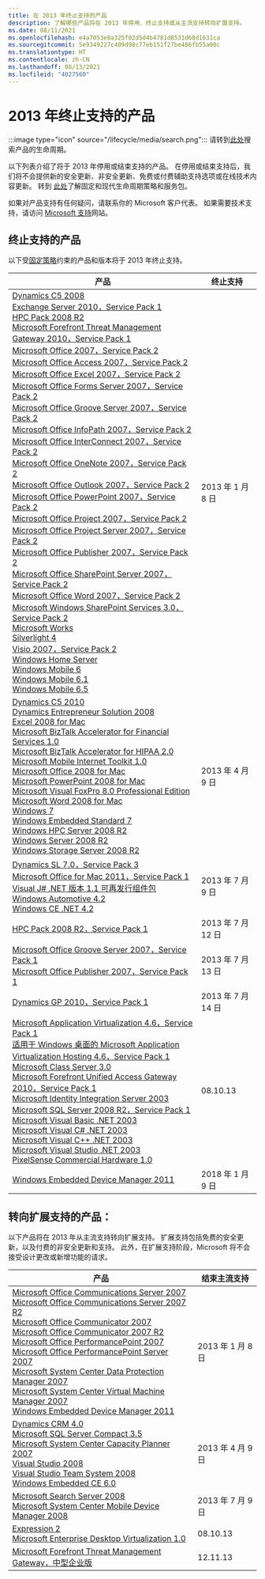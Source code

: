 ```yaml
---
title: 在 2013 年终止支持的产品
description: 了解哪些产品将在 2013 年停用、终止支持或从主流支持转向扩展支持。
ms.date: 08/11/2021
ms.openlocfilehash: e4a7053e8a325f02d5d4b4781d8531d68d1631ca
ms.sourcegitcommit: 5e9349227c409d98c77eb151f27be486fb55a00c
ms.translationtype: HT
ms.contentlocale: zh-CN
ms.lasthandoff: 08/13/2021
ms.locfileid: "4027560"
---
```

# <a name="products-ending-support-in-2013"></a>2013 年终止支持的产品

:::image type="icon" source="/lifecycle/media/search.png":::
请转到[此处](/lifecycle/products/)搜索产品的生命周期。

以下列表介绍了将于 2013 年停用或结束支持的产品。 在停用或结束支持后，我们将不会提供新的安全更新、非安全更新、免费或付费辅助支持选项或在线技术内容更新。 转到 [此处](/lifecycle/overview/product-end-of-support-overview)了解固定和现代生命周期策略和服务包。

如果对产品支持有任何疑问，请联系你的 Microsoft 客户代表。 如果需要技术支持，请访问 [Microsoft 支持](https://support.microsoft.com/contactus/?ws=support)网站。





## <a name="products-reaching-end-of-support"></a>终止支持的产品

以下受[固定策略](/lifecycle/policies/fixed)约束的产品和版本将于 2013 年终止支持。

| 产品 | 终止支持 |
| --- | --- |
| [Dynamics C5 2008](/lifecycle/products/dynamics-c5-2008?branch=live)<br>[Exchange Server 2010，Service Pack 1](/lifecycle/products/exchange-server-2010?branch=live)<br>[HPC Pack 2008 R2](/lifecycle/products/hpc-pack-2008-r2?branch=live)<br>[Microsoft Forefront Threat Management Gateway 2010，Service Pack 1](/lifecycle/products/microsoft-forefront-threat-management-gateway-2010?branch=live)<br>[Microsoft Office 2007，Service Pack 2](/lifecycle/products/microsoft-office-2007?branch=live)<br>[Microsoft Office Access 2007，Service Pack 2](/lifecycle/products/microsoft-office-access-2007?branch=live)<br>[Microsoft Office Excel 2007，Service Pack 2](/lifecycle/products/microsoft-office-excel-2007?branch=live)<br>[Microsoft Office Forms Server 2007，Service Pack 2](/lifecycle/products/microsoft-office-forms-server-2007?branch=live)<br>[Microsoft Office Groove Server 2007，Service Pack 2](/lifecycle/products/microsoft-office-groove-server-2007?branch=live)<br>[Microsoft Office InfoPath 2007，Service Pack 2](/lifecycle/products/microsoft-office-infopath-2007?branch=live)<br>[Microsoft Office InterConnect 2007，Service Pack 2](/lifecycle/products/microsoft-office-interconnect-2007?branch=live)<br>[Microsoft Office OneNote 2007，Service Pack 2](/lifecycle/products/microsoft-office-onenote-2007?branch=live)<br>[Microsoft Office Outlook 2007，Service Pack 2](/lifecycle/products/microsoft-office-outlook-2007?branch=live)<br>[Microsoft Office PowerPoint 2007，Service Pack 2](/lifecycle/products/microsoft-office-powerpoint-2007?branch=live)<br>[Microsoft Office Project 2007，Service Pack 2](/lifecycle/products/microsoft-office-project-2007?branch=live)<br>[Microsoft Office Project Server 2007，Service Pack 2](/lifecycle/products/microsoft-office-project-server-2007?branch=live)<br>[Microsoft Office Publisher 2007，Service Pack 2](/lifecycle/products/microsoft-office-publisher-2007?branch=live)<br>[Microsoft Office SharePoint Server 2007，Service Pack 2](/lifecycle/products/microsoft-office-sharepoint-server-2007?branch=live)<br>[Microsoft Office Word 2007，Service Pack 2](/lifecycle/products/microsoft-office-word-2007?branch=live)<br>[Microsoft Windows SharePoint Services 3.0，Service Pack 2](/lifecycle/products/microsoft-windows-sharepoint-services-30?branch=live)<br>[Microsoft Works](/lifecycle/products/microsoft-works?branch=live)<br>[Silverlight 4](/lifecycle/products/silverlight-4?branch=live)<br>[Visio 2007，Service Pack 2](/lifecycle/products/visio-2007?branch=live)<br>[Windows Home Server](/lifecycle/products/windows-home-server?branch=live)<br>[Windows Mobile 6](/lifecycle/products/windows-mobile-6?branch=live)<br>[Windows Mobile 6.1](/lifecycle/products/windows-mobile-61?branch=live)<br>[Windows Mobile 6.5](/lifecycle/products/windows-mobile-65?branch=live)<br> | 2013 年 1 月 8 日 |
| [Dynamics C5 2010](/lifecycle/products/dynamics-c5-2010?branch=live)<br>[Dynamics Entrepreneur Solution 2008](/lifecycle/products/dynamics-entrepreneur-solution-2008?branch=live)<br>[Excel 2008 for Mac](/lifecycle/products/excel-2008-for-mac?branch=live)<br>[Microsoft BizTalk Accelerator for Financial Services 1.0](/lifecycle/products/microsoft-biztalk-accelerator-for-financial-services-10?branch=live)<br>[Microsoft BizTalk Accelerator for HIPAA 2.0](/lifecycle/products/microsoft-biztalk-accelerator-for-hipaa-20?branch=live)<br>[Microsoft Mobile Internet Toolkit 1.0](/lifecycle/products/microsoft-mobile-internet-toolkit-10?branch=live)<br>[Microsoft Office 2008 for Mac](/lifecycle/products/microsoft-office-2008-for-mac?branch=live)<br>[Microsoft PowerPoint 2008 for Mac](/lifecycle/products/microsoft-powerpoint-2008-for-mac?branch=live)<br>[Microsoft Visual FoxPro 8.0 Professional Edition](/lifecycle/products/microsoft-visual-foxpro-80-professional-edition?branch=live)<br>[Microsoft Word 2008 for Mac](/lifecycle/products/microsoft-word-2008-for-mac?branch=live)<br>[Windows 7](/lifecycle/products/windows-7?branch=live)<br>[Windows Embedded Standard 7](/lifecycle/products/windows-embedded-standard-7?branch=live)<br>[Windows HPC Server 2008 R2](/lifecycle/products/windows-hpc-server-2008-r2?branch=live)<br>[Windows Server 2008 R2](/lifecycle/products/windows-server-2008-r2?branch=live)<br>[Windows Storage Server 2008 R2](/lifecycle/products/windows-storage-server-2008-r2?branch=live)<br> | 2013 年 4 月 9 日 |
| [Dynamics SL 7.0，Service Pack 3](/lifecycle/products/dynamics-sl-70?branch=live)<br>[Microsoft Office for Mac 2011，Service Pack 1](/lifecycle/products/microsoft-office-for-mac-2011?branch=live)<br>[Visual J# .NET 版本 1.1 可再发行组件包](/lifecycle/products/visual-j-net-version-11-redistributable-package?branch=live)<br>[Windows Automotive 4.2](/lifecycle/products/windows-automotive-42?branch=live)<br>[Windows CE .NET 4.2](/lifecycle/products/windows-ce-net-42?branch=live)<br> | 2013 年 7 月 9 日 |
| [HPC Pack 2008 R2，Service Pack 1](/lifecycle/products/hpc-pack-2008-r2?branch=live)<br> | 2013 年 7 月 12 日 |
| [Microsoft Office Groove Server 2007，Service Pack 1](/lifecycle/products/microsoft-office-groove-server-2007?branch=live)<br>[Microsoft Office Publisher 2007，Service Pack 1](/lifecycle/products/microsoft-office-publisher-2007?branch=live)<br> | 2013 年 7 月 13 日 |
| [Dynamics GP 2010，Service Pack 1](/lifecycle/products/dynamics-gp-2010?branch=live)<br> | 2013 年 7 月 14 日 |
| [Microsoft Application Virtualization 4.6，Service Pack 1](/lifecycle/products/microsoft-application-virtualization-46?branch=live)<br>[适用于 Windows 桌面的 Microsoft Application Virtualization Hosting 4.6，Service Pack 1](/lifecycle/products/microsoft-application-virtualization-hosting-46?branch=live)<br>[Microsoft Class Server 3.0](/lifecycle/products/microsoft-class-server-30?branch=live)<br>[Microsoft Forefront Unified Access Gateway 2010，Service Pack 1](/lifecycle/products/microsoft-forefront-unified-access-gateway-2010?branch=live)<br>[Microsoft Identity Integration Server 2003](/lifecycle/products/microsoft-identity-integration-server-2003?branch=live)<br>[Microsoft SQL Server 2008 R2，Service Pack 1](/lifecycle/products/microsoft-sql-server-2008-r2?branch=live)<br>[Microsoft Visual Basic .NET 2003](/lifecycle/products/microsoft-visual-basic-net-2003?branch=live)<br>[Microsoft Visual C# .NET 2003](/lifecycle/products/microsoft-visual-c-net-2003?branch=live)<br>[Microsoft Visual C++ .NET 2003](/lifecycle/products/microsoft-visual-c-net-2003538889574?branch=live)<br>[Microsoft Visual Studio .NET 2003](/lifecycle/products/microsoft-visual-studio-net-2003?branch=live)<br>[PixelSense Commercial Hardware 1.0](/lifecycle/products/pixelsense-commercial-hardware-10?branch=live)<br> | 08.10.13 |
| [Windows Embedded Device Manager 2011](/lifecycle/products/windows-embedded-device-manager-2011?branch=live)<br> | 2018 年 1 月 9 日 |


## <a name="products-moving-to-extended-support"></a>转向扩展支持的产品：

以下产品将在 2013 年从主流支持转向扩展支持。 扩展支持包括免费的安全更新，以及付费的非安全更新和支持。 此外，在扩展支持阶段，Microsoft 将不会接受设计更改或新增功能的请求。

| 产品 | 结束主流支持 |
| --- | --- |
| [Microsoft Office Communications Server 2007](/lifecycle/products/microsoft-office-communications-server-2007?branch=live)<br>[Microsoft Office Communications Server 2007 R2](/lifecycle/products/microsoft-office-communications-server-2007-r2?branch=live)<br>[Microsoft Office Communicator 2007](/lifecycle/products/microsoft-office-communicator-2007?branch=live)<br>[Microsoft Office Communicator 2007 R2](/lifecycle/products/microsoft-office-communicator-2007-r2?branch=live)<br>[Microsoft Office PerformancePoint 2007](/lifecycle/products/microsoft-office-performancepoint-2007?branch=live)<br>[Microsoft Office PerformancePoint Server 2007](/lifecycle/products/microsoft-office-performancepoint-server-2007?branch=live)<br>[Microsoft System Center Data Protection Manager 2007](/lifecycle/products/microsoft-system-center-data-protection-manager-2007?branch=live)<br>[Microsoft System Center Virtual Machine Manager 2007](/lifecycle/products/microsoft-system-center-virtual-machine-manager-2007?branch=live)<br>[Windows Embedded Device Manager 2011](/lifecycle/products/windows-embedded-device-manager-2011?branch=live)<br> | 2013 年 1 月 8 日 |
| [Dynamics CRM 4.0](/lifecycle/products/dynamics-crm-40?branch=live)<br>[Microsoft SQL Server Compact 3.5](/lifecycle/products/microsoft-sql-server-compact-35?branch=live)<br>[Microsoft System Center Capacity Planner 2007](/lifecycle/products/microsoft-system-center-capacity-planner-2007?branch=live)<br>[Visual Studio 2008](/lifecycle/products/visual-studio-2008?branch=live)<br>[Visual Studio Team System 2008](/lifecycle/products/visual-studio-team-system-2008?branch=live)<br>[Windows Embedded CE 6.0](/lifecycle/products/windows-embedded-ce-60?branch=live)<br> | 2013 年 4 月 9 日 |
| [Microsoft Search Server 2008](/lifecycle/products/microsoft-search-server-2008?branch=live)<br>[Microsoft System Center Mobile Device Manager 2008](/lifecycle/products/microsoft-system-center-mobile-device-manager-2008?branch=live)<br> | 2013 年 7 月 9 日 |
| [Expression 2](/lifecycle/products/expression-blend-2?branch=live)<br>[Microsoft Enterprise Desktop Virtualization 1.0](/lifecycle/products/microsoft-enterprise-desktop-virtualization-10?branch=live)<br> | 08.10.13 |
| [Microsoft Forefront Threat Management Gateway，中型企业版](/lifecycle/products/microsoft-forefront-threat-management-gateway-medium-business-edition?branch=live)<br> | 12.11.13 |
